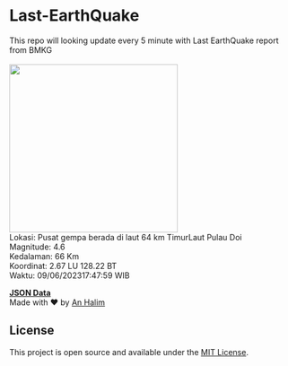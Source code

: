 # Last-EarthQuake
This repo will looking update every 5 minute with Last EarthQuake report from BMKG
<br>
<br>
<img src="https://static.bmkg.go.id/20230609174759.mmi.jpg" width="300"/>
<br>
Lokasi: Pusat gempa berada di laut 64 km TimurLaut Pulau Doi <br>
Magnitude: 4.6 <br>
Kedalaman: 66 Km <br>
Koordinat: 2.67 LU 128.22 BT <br>
Waktu: 09/06/202317:47:59 WIB <br>

<a href="./data/data.json">**JSON Data**</a>
<br>
Made with ❤️ by <a href="https://github.com/an-halim">An Halim</a>
## License

This project is open source and available under the [MIT License](LICENSE).
